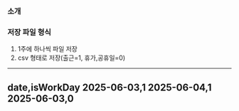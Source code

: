 ### 소개

### 저장 파일 형식
1. 1주에 하나씩 파일 저장
2. csv 형태로 저장(출근=1, 휴가,공휴일=0)
---
date,isWorkDay
2025-06-03,1
2025-06-04,1
2025-06-03,0
---